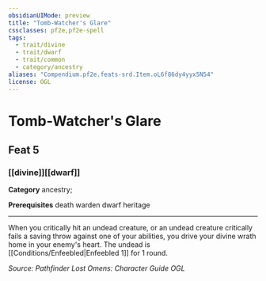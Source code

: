 ```yaml
---
obsidianUIMode: preview
title: "Tomb-Watcher's Glare"
cssclasses: pf2e,pf2e-spell
tags:
  - trait/divine
  - trait/dwarf
  - trait/common
  - category/ancestry
aliases: "Compendium.pf2e.feats-srd.Item.oL6f86dy4yyx5N54"
license: OGL
---
```

# Tomb-Watcher's Glare
## Feat 5
### [[divine]][[dwarf]]

**Category** ancestry; 



**Prerequisites** death warden dwarf heritage
* * *
When you critically hit an undead creature, or an undead creature critically fails a saving throw against one of your abilities, you drive your divine wrath home in your enemy's heart. The undead is [[Conditions/Enfeebled|Enfeebled 1]] for 1 round.

*Source: Pathfinder Lost Omens: Character Guide*
*OGL*